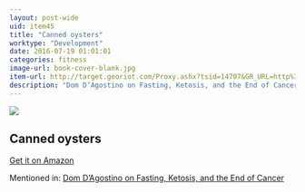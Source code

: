 ```yaml
---
layout: post-wide
uid: item45
title: "Canned oysters"
worktype: "Development"
date: 2016-07-19 01:01:01
categories: fitness
image-url: book-cover-blank.jpg
item-url: http://target.georiot.com/Proxy.ashx?tsid=14707&GR_URL=http%3A%2F%2Fwww.amazon.com%2FCrown-Prince-Natural-Oysters-3-Ounce%2Fdp%2FB00GJ0WW24%2F
description: "Dom D’Agostino on Fasting, Ketosis, and the End of Cancer"
---
```

<a href="http://target.georiot.com/Proxy.ashx?tsid=14707&GR_URL=http%3A%2F%2Fwww.amazon.com%2FCrown-Prince-Natural-Oysters-3-Ounce%2Fdp%2FB00GJ0WW24%2F" target="blank"><img src="../../../../img/thumbs/book-cover-blank.jpg" class="prod-img"></a>
<h2>Canned oysters</h2>
<p><a href="http://target.georiot.com/Proxy.ashx?tsid=14707&GR_URL=http%3A%2F%2Fwww.amazon.com%2FCrown-Prince-Natural-Oysters-3-Ounce%2Fdp%2FB00GJ0WW24%2F" target="blank">Get it on Amazon</a><p>
<p>Mentioned in: <a href="http://fourhourworkweek.com/2015/11/03/dominic-dagostino/" target="blank">Dom D’Agostino on Fasting, Ketosis, and the End of Cancer</a></p>
